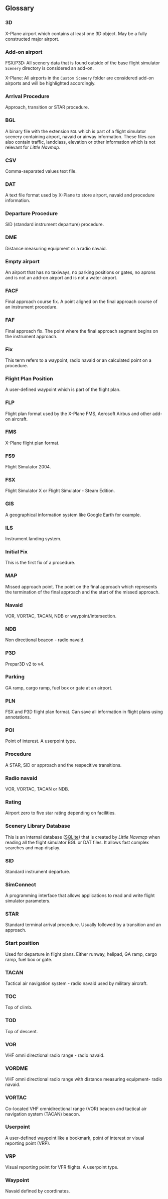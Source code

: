 ## Glossary

### 3D

X-Plane airport which contains at least one 3D object. May be a fully constructed major airport.

### Add-on airport
FSX/P3D: All scenery data that is found outside of the base flight simulator `Scenery` directory is considered an add-on.

X-Plane: All airports in the `Custom Scenery` folder are considered add-on airports and will be highlighted accordingly.

### Arrival Procedure
Approach, transition or STAR procedure.

### BGL

A binary file with the extension `BGL` which is part of a flight simulator scenery containing airport, navaid or airway information. These files can also contain traffic, landclass, elevation or other information which is not relevant for _Little Navmap_.

### CSV
Comma-separated values text file.

### DAT
A text file format used by X-Plane to store airport, navaid and procedure information.

### Departure Procedure
SID \(standard instrument departure\) procedure.

### DME
Distance measuring equipment or a radio navaid.

### Empty airport
An airport that has no taxiways, no parking positions or gates, no aprons and is not an add-on airport and is not a water airport.

### FACF
Final approach course fix. A point aligned on the final approach course of an instrument procedure.

### FAF
Final approach fix. The point where the final approach segment begins on the instrument approach.

### Fix
This term refers to a waypoint, radio navaid or an calculated point on a procedure.

### Flight Plan Position
A user-defined waypoint which is part of the flight plan.

### FLP
Flight plan format used by the X-Plane FMS, Aerosoft Airbus and other add-on aircraft.

### FMS
X-Plane flight plan format.

### FS9
Flight Simulator 2004.

### FSX
Flight Simulator X or Flight Simulator - Steam Edition.

### GIS
A geographical information system like Google Earth for example.

### ILS
Instrument landing system.

### Initial Fix
This is the first fix of a procedure.

### MAP
Missed approach point. The point on the final approach which represents the termination of the final approach and the start of the missed approach.

### Navaid
VOR, VORTAC, TACAN, NDB or waypoint/intersection.

### NDB
Non directional beacon - radio navaid.

### P3D
Prepar3D v2 to v4.

### Parking
GA ramp, cargo ramp, fuel box or gate at an airport.

### PLN
FSX and P3D flight plan format. Can save all information in flight plans using annotations.

### POI
Point of interest. A userpoint type.

### Procedure
A STAR, SID or approach and the respecitive transitions.

### Radio navaid
VOR, VORTAC, TACAN or NDB.

### Rating
Airport zero to five star rating depending on facilities.

### Scenery Library Database
This is an internal database \([SQLite](http://sqlite.org)\) that is created by _Little Navmap_ when reading all the flight simulator BGL or DAT files. It allows fast complex searches and map display.

### SID
Standard instrument departure.

### SimConnect
A programming interface that allows applications to read and write flight simulator parameters.

### STAR
Standard terminal arrival procedure. Usually followed by a transition and an approach.

### Start position
Used for departure in flight plans. Either runway, helipad, GA ramp, cargo ramp, fuel box or gate.

### TACAN
Tactical air navigation system - radio navaid used by military aircraft.

### TOC
Top of climb.

### TOD
Top of descent.

### VOR
VHF omni directional radio range - radio navaid.

### VORDME
VHF omni directional radio range with distance measuring equipment- radio navaid.

### VORTAC
Co-located VHF omnidirectional range (VOR) beacon and tactical air navigation system (TACAN) beacon.

### Userpoint
A user-defined waypoint like a bookmark, point of interest or visual reporting point \(VRP\).

### VRP
Visual reporting point for VFR flights. A userpoint type.

### Waypoint
Navaid defined by coordinates.

